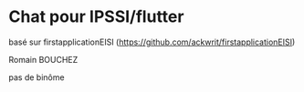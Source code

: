 # Chat pour IPSSI/flutter

basé sur firstapplicationEISI (https://github.com/ackwrit/firstapplicationEISI)

Romain BOUCHEZ

pas de binôme
